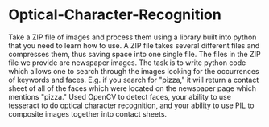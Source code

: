 # Optical-Character-Recognition

Take a ZIP file of images and process them using a library built into python that you need to learn how to use. A ZIP file takes several different files and compresses them, thus saving space into one single file. The files in the ZIP file we provide are newspaper images. The task is to write python code which allows one to search through the images looking for the occurrences of keywords and faces. E.g. if you search for "pizza," it will return a contact sheet of all of the faces which were located on the newspaper page which mentions "pizza."  Used OpenCV to detect faces, your ability to use tesseract to do optical character recognition, and your ability to use PIL to composite images together into contact sheets.
